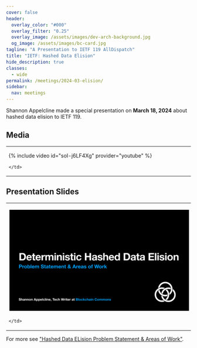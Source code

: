 ```yaml
---
cover: false
header:
  overlay_color: "#000"
  overlay_filter: "0.25"
  overlay_image: /assets/images/dev-arch-background.jpg
  og_image: /assets/images/bc-card.jpg
tagline: "A Presentation to IETF 119 AllDispatch"
title: "IETF: Hashed Data Elision"
hide_description: true
classes:
  - wide
permalink: /meetings/2024-03-elision/
sidebar:
  nav: meetings
---
```


Shannon Appelcline made a special presentation on **March 18, 2024** about hashed data elision to IETF 119.

## Media

<table width="100%">
  <tr>
    <td width="640px">

{% include video id="soI-j6LF4Xg" provider="youtube" %}

    </td>
  </tr>
</table>

## Presentation Slides

<table width="100%">
  <tr>
    <td width="640px">

<a href="/assets/pdfs/2024-03-elision.pdf"><img src="/assets/pdfs/2024-03-elision.jpg" style="border:2px solid white"></a>

    </td>
  </tr>
</table>

For more see ["Hashed Data ELision Problem Statement & Areas of Work"](https://datatracker.ietf.org/doc/draft-appelcline-hashed-elision/).
